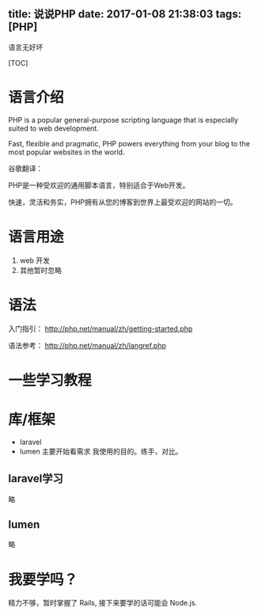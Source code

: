 title: 说说PHP
date: 2017-01-08 21:38:03
tags: [PHP]
---

语言无好坏
<!--more-->

[TOC]
# 语言介绍
PHP is a popular general-purpose scripting language that is especially suited to web development.

Fast, flexible and pragmatic, PHP powers everything from your blog to the most popular websites in the world.

谷歌翻译：

PHP是一种受欢迎的通用脚本语言，特别适合于Web开发。

快速，灵活和务实，PHP拥有从您的博客到世界上最受欢迎的网站的一切。


# 语言用途
1. web 开发
2. 其他暂时忽略

# 语法
入门指引：
<http://php.net/manual/zh/getting-started.php>

语法参考：
<http://php.net/manual/zh/langref.php>

# 一些学习教程


# 库/框架
- laravel 
- lumen
主要开始看需求
我使用的目的。练手，对比。

## laravel学习
略

## lumen
略

# 我要学吗？
精力不够，暂时掌握了 Rails, 接下来要学的话可能会 Node.js.























